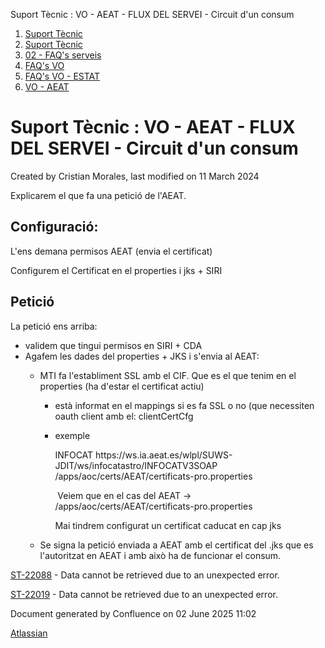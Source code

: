 Suport Tècnic : VO - AEAT - FLUX DEL SERVEI - Circuit d'un consum  

1.  [Suport Tècnic](index.html)
2.  [Suport Tècnic](13893782.html)
3.  [02 - FAQ's serveis](26313393.html)
4.  [FAQ's VO](28705575.html)
5.  [FAQ's VO - ESTAT](28705579.html)
6.  [VO - AEAT](VO---AEAT_36340975.html)

Suport Tècnic : VO - AEAT - FLUX DEL SERVEI - Circuit d'un consum
=================================================================

Created by Cristian Morales, last modified on 11 March 2024

Explicarem el que fa una petició de l'AEAT.

Configuració:
-------------

L'ens demana permisos AEAT (envia el certificat)

Configurem el Certificat en el properties i jks + SIRI

  

Petició
-------

La petició ens arriba:

*   validem que tingui permisos en SIRI + CDA
*   Agafem les dades del properties + JKS i s'envia al AEAT:
    *   MTI fa l'establiment SSL amb el CIF. Que es el que tenim en el properties (ha d'estar el certificat actiu)
        *   està informat en el mappings si es fa SSL o no (que necessiten oauth client amb el: clientCertCfg
        *   exemple
            
            <context>  
            <name>INFOCAT</name>  
            <url>https://ws.ia.aeat.es/wlpl/SUWS-JDIT/ws/infocatastro/INFOCATV3SOAP</url>  
            <clientCertCfg>/apps/aoc/certs/AEAT/certificats-pro.properties</clientCertCfg>  
            </context>
            
             Veiem que en el cas del AEAT → /apps/aoc/certs/AEAT/certificats-pro.properties
            
            Mai tindrem configurat un certificat caducat en cap jks
            
    *   Se signa la petició enviada a AEAT amb el certificat del .jks que es l'autoritzat en AEAT i amb això ha de funcionar el consum.

[ST-22088](https://contacte.aoc.cat/browse/ST-22088?src=confmacro) - Data cannot be retrieved due to an unexpected error.

[ST-22019](https://contacte.aoc.cat/browse/ST-22019?src=confmacro) - Data cannot be retrieved due to an unexpected error.

  

Document generated by Confluence on 02 June 2025 11:02

[Atlassian](http://www.atlassian.com/)